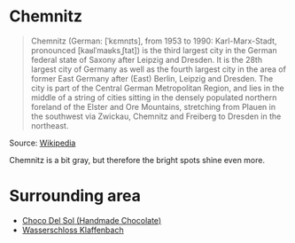 # Chemnitz

> Chemnitz (German: [ˈkɛmnɪts], from 1953 to 1990: Karl-Marx-Stadt, pronounced [kaʁlˈmaʁksˌʃtat]) is the third largest city in the German federal state of Saxony after Leipzig and Dresden. It is the 28th largest city of Germany as well as the fourth largest city in the area of former East Germany after (East) Berlin, Leipzig and Dresden. The city is part of the Central German Metropolitan Region, and lies in the middle of a string of cities sitting in the densely populated northern foreland of the Elster and Ore Mountains, stretching from Plauen in the southwest via Zwickau, Chemnitz and Freiberg to Dresden in the northeast.

Source: [Wikipedia](https://en.wikipedia.org/wiki/Chemnitz)

Chemnitz is a bit gray, but therefore the bright spots shine even more.


# Surrounding area

* [Choco Del Sol (Handmade Chocolate)](https://chocodelsol.com/)
* [Wasserschloss Klaffenbach](https://de.wikipedia.org/wiki/Wasserschloss_Klaffenbach)


